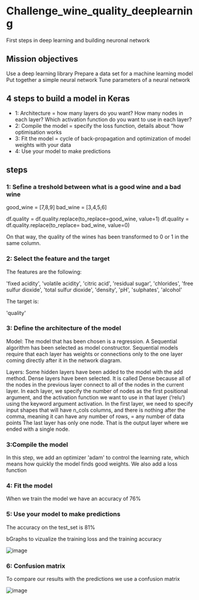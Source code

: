 # Challenge_wine_quality_deeplearning
First steps in deep learning and building neuronal network

## Mission objectives
Use a deep learning library
Prepare a data set for a machine learning model
Put together a simple neural network
Tune parameters of a neural network

## 4 steps to build a model in Keras

+ 1: Architecture = how many layers do you want? How many nodes in each layer? Which activation function do you want to use in each layer?
+ 2: Compile the model = specify the loss function, details about “how optimisation works
+ 3: Fit the model = cycle of back-propagation and optimization of model weights with your data
+ 4: Use your model to make predictions

## steps

### 1: Sefine a treshold between what is a good wine and a bad wine 

good_wine = [7,8,9]
bad_wine = [3,4,5,6]

df.quality = df.quality.replace(to_replace=good_wine, value=1)
df.quality = df.quality.replace(to_replace= bad_wine, value=0)

On that way, the quality of the wines has been transformed to 0 or 1 in the same column.

### 2: Select the feature and the target

The features are the following: 

'fixed acidity', 'volatile acidity', 'citric acid',
'residual sugar', 'chlorides', 'free sulfur dioxide',
'total sulfur dioxide', 'density', 'pH', 'sulphates', 'alcohol'

The target is:

'quality'


### 3: Define the architecture of the model

Model:
The model that has been chosen is a regression. A Sequential algorithm has been selected as model constructor. Sequential models require that each layer has weights or connections only to the one layer coming directly after it in the network diagram.

Layers:
Some hidden layers have been added to the model with the add method. Dense layers have been selected. It is called Dense because all of the nodes in the previous layer connect to all of the nodes in the current layer. In each layer, we specify the number of nodes as the first positional argument, and the activation function we want to use in that layer (‘relu’) using the keyword argument activation. In the first layer, we need to specify input shapes that will have n_cols columns, and there is nothing after the comma, meaning it can have any number of rows, = any number of data points
The last layer has only one node. That is the output layer where we ended with a single node.

### 3:Compile the model
In this step, we add an optimizer 'adam' to control the learning rate, which means how quickly the model finds good weights.
We also add a loss function

### 4: Fit the model

When we train the model we have an accuracy of 76% 

### 5: Use your model to make predictions

The accuracy on the test_set is 81%

bGraphs to vizualize the training loss and the training accuracy 

![image](https://user-images.githubusercontent.com/84380205/132689245-bbbd28b7-4462-48c4-b2f2-3d864967c65a.png)

### 6: Confusion matrix

To compare our results with the predictions we use a confusion matrix

![image](https://user-images.githubusercontent.com/84380205/132694072-b80cf233-1644-438c-bedd-8d140244a7f3.png)


